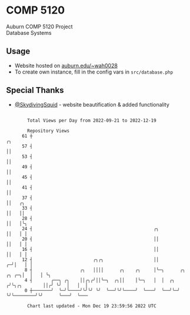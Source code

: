 # COMP 5120
Auburn COMP 5120 Project  
Database Systems

## Usage
- Website hosted on [auburn.edu/~wah0028](https://webhome.auburn.edu/~wah0028/)
- To create own instance, fill in the config vars in `src/database.php`

## Special Thanks
- [@SkydivingSquid](https://github.com/SkydivingSquid) - website beautification & added functionality

```

        Total Views per Day from 2022-09-21 to 2022-12-19

        Repository Views
      61 ┼                                                                             ╭╮
      57 ┤                                                                             ││
      53 ┤                                                                             ││
      49 ┤                                                                             ││
      45 ┤                                                                             ││
      41 ┤                                                                             ││
      37 ┤                                                                             ││   ╭╮
      33 ┤                                                                             ││   ││
      28 ┤                                                                             ││   │╰╮
      24 ┤                                              ╭╮                             ││   │ │
      20 ┤                                              ││                             ││   │ │
      16 ┤                                              ││                             ││   │ │
      12 ┤                       ╭╮╭╮                   ││                           ╭─╯│   │ │
       8 ┤                  ╭╮   ││││      ╭╮    ╭╮     │╰─╮      ╭╮           ╭╮ ╭─╮│  │   │ ╰╮
       4 ┤       ╭──╮ ╭╮    ││╭╮╭╯││╰─╮  ╭╮││    │╰─╮   │  │  ╭╮ ╭╯╰╮╭╮        ││╭╯ ╰╯  │   │  │
       0 ┼───────╯  ╰─╯╰────╯╰╯╰╯ ╰╯  ╰──╯╰╯╰────╯  ╰───╯  ╰──╯╰─╯  ╰╯╰────────╯╰╯      ╰───╯  ╰───

        Chart last updated - Mon Dec 19 23:59:56 2022 UTC
        
```
